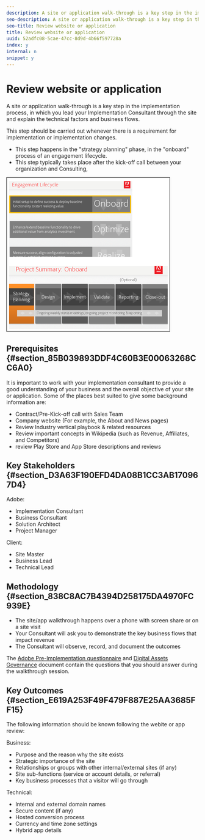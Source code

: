 ```yaml
---
description: A site or application walk-through is a key step in the implementation process, in which you lead your Implementation Consultant through the site and explain the technical factors and business flows.
seo-description: A site or application walk-through is a key step in the implementation process, in which you lead your Implementation Consultant through the site and explain the technical factors and business flows.
seo-title: Review website or application
title: Review website or application
uuid: 52adfc08-5cae-47cc-8d9d-4b66f597728a
index: y
internal: n
snippet: y
---
```


# Review website or application

A site or application walk-through is a key step in the implementation process, in which you lead your Implementation Consultant through the site and explain the technical factors and business flows.

This step should be carried out whenever there is a requirement for implementation or implementation changes.

* This step happens in the "strategy planning" phase, in the "onboard" process of an engagement lifecycle. 
* This step typically takes place after the kick-off call between your organization and Consulting,

![](assets/walkthrough-process-overview.png)

## Prerequisites {#section_85B039893DDF4C60B3E00063268CC6A0}

It is important to work with your implementation consultant to provide a good understanding of your business and the overall objective of your site or application. Some of the places best suited to give some background information are:

* Contract/Pre-Kick-off call with Sales Team 
* Company website (For example, the About and News pages) 
* Review Industry vertical playbook & related resources 
* Review important concepts in Wikipedia (such as Revenue, Affiliates, and Competitors) 
* review Play Store and App Store descriptions and reviews

## Key Stakeholders {#section_D3A63F190EFD4DA08B1CC3AB170967D4}

Adobe:

* Implementation Consultant 
* Business Consultant 
* Solution Architect 
* Project Manager

Client:

* Site Master 
* Business Lead 
* Technical Lead

## Methodology {#section_838C8AC7B4394D258175DA4970FC939E}

* The site/app walkthrough happens over a phone with screen share or on a site visit 
* Your Consultant will ask you to demonstrate the key business flows that impact revenue 
* The Consultant will observe, record, and document the outcomes

The [Adobe Pre-Implementation questionnaire](https://marketing.adobe.com/resources/help/en_US/sc/implement/files/Site_Walk_thru_collecting_requirements.docx) and [Digital Assets Governance](files/Digital_Ashttps://marketing.adobe.com/resources/help/en_US/sc/implement/sets_Governance.docx) document contain the questions that you should answer during the walkthrough session.

## Key Outcomes {#section_E619A253F49F479F887E25AA3685FF15}

The following information should be known following the webite or app review:

Business:

* Purpose and the reason why the site exists 
* Strategic importance of the site 
* Relationships or groups with other internal/external sites (if any) 
* Site sub-functions (service or account details, or referral) 
* Key business processes that a visitor will go through

Technical:

* Internal and external domain names 
* Secure content (if any) 
* Hosted conversion process 
* Currency and time zone settings 
* Hybrid app details

